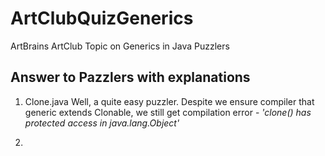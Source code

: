# ArtClubQuizGenerics
ArtBrains ArtClub Topic on Generics in Java Puzzlers

## Answer to Pazzlers with explanations

1. Clone.java
  Well, a quite easy puzzler. Despite we ensure compiler that generic <T> extends Clonable, we still get compilation error - *'clone() has protected access in java.lang.Object'*

2. 
